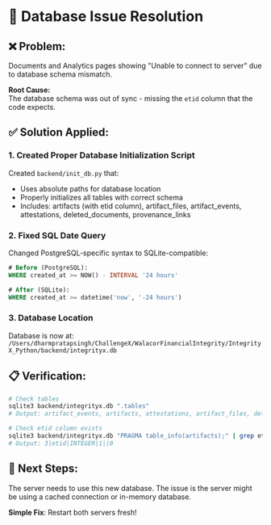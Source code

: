 # 🔧 Database Issue Resolution

## ❌ **Problem:**
Documents and Analytics pages showing "Unable to connect to server" due to database schema mismatch.

**Root Cause:**  
The database schema was out of sync - missing the `etid` column that the code expects.

## ✅ **Solution Applied:**

### 1. Created Proper Database Initialization Script
Created `backend/init_db.py` that:
- Uses absolute paths for database location
- Properly initializes all tables with correct schema
- Includes: artifacts (with etid column), artifact_files, artifact_events, attestations, deleted_documents, provenance_links

### 2. Fixed SQL Date Query
Changed PostgreSQL-specific syntax to SQLite-compatible:
```sql
# Before (PostgreSQL):
WHERE created_at >= NOW() - INTERVAL '24 hours'

# After (SQLite):
WHERE created_at >= datetime('now', '-24 hours')
```

### 3. Database Location
Database is now at: `/Users/dharmpratapsingh/ChallengeX/WalacorFinancialIntegrity/IntegrityX_Python/backend/integrityx.db`

## 📋 **Verification:**
```bash
# Check tables
sqlite3 backend/integrityx.db ".tables"
# Output: artifact_events, artifacts, attestations, artifact_files, deleted_documents, provenance_links

# Check etid column exists
sqlite3 backend/integrityx.db "PRAGMA table_info(artifacts);" | grep etid
# Output: 3|etid|INTEGER|1||0
```

## 🚀 **Next Steps:**
The server needs to use this new database. The issue is the server might be using a cached connection or in-memory database.

**Simple Fix**: Restart both servers fresh!
